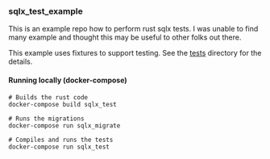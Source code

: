 ### sqlx_test_example

This is an example repo how to perform rust sqlx tests.  I was unable to find many example and thought this may be useful to other folks out there. 

This example uses fixtures to support testing.  See the [tests](./rs/tests) directory for the details.

#### Running locally (docker-compose)

```
# Builds the rust code
docker-compose build sqlx_test

# Runs the migrations
docker-compose run sqlx_migrate

# Compiles and runs the tests
docker-compose run sqlx_test
```
